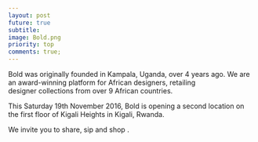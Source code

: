 ```yaml
---
layout: post
future: true
subtitle: 
image: Bold.png 
priority: top
comments: true;
---
```


Bold was originally founded in Kampala, Uganda, over 4 years ago. We are an award-winning platform for African designers, retailing designer collections from over 9 African countries. 

This Saturday 19th November 2016, Bold is opening a second location on the first floor of Kigali Heights in Kigali, Rwanda. 

We invite you to share, sip and shop .

